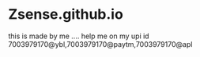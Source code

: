 # Zsense.github.io

this is made by me ....
help me on my upi id 7003979170@ybl,7003979170@paytm,7003979170@apl 
